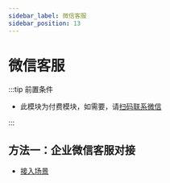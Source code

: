 ```yaml
---
sidebar_label: 微信客服
sidebar_position: 13
---
```


# 微信客服

:::tip 前置条件

- 此模块为付费模块，如需要，请[扫码联系微信](/img/wechat.png)

:::

## 方法一：企业微信客服对接

- [接入场景](./wechat_work#接入场景)
